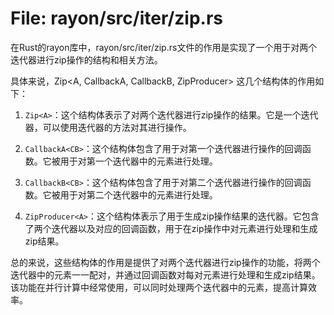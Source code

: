 # File: rayon/src/iter/zip.rs

在Rust的rayon库中，rayon/src/iter/zip.rs文件的作用是实现了一个用于对两个迭代器进行zip操作的结构和相关方法。

具体来说，Zip<A, CallbackA, CallbackB, ZipProducer<A>> 这几个结构体的作用如下：

1. `Zip<A>`：这个结构体表示了对两个迭代器进行zip操作的结果。它是一个迭代器，可以使用迭代器的方法对其进行操作。

2. `CallbackA<CB>`：这个结构体包含了用于对第一个迭代器进行操作的回调函数。它被用于对第一个迭代器中的元素进行处理。

3. `CallbackB<CB>`：这个结构体包含了用于对第二个迭代器进行操作的回调函数。它被用于对第二个迭代器中的元素进行处理。

4. `ZipProducer<A>`：这个结构体表示了用于生成zip操作结果的迭代器。它包含了两个迭代器以及对应的回调函数，用于在zip操作中对元素进行处理和生成zip结果。

总的来说，这些结构体的作用是提供了对两个迭代器进行zip操作的功能，将两个迭代器中的元素一一配对，并通过回调函数对每对元素进行处理和生成zip结果。该功能在并行计算中经常使用，可以同时处理两个迭代器中的元素，提高计算效率。

